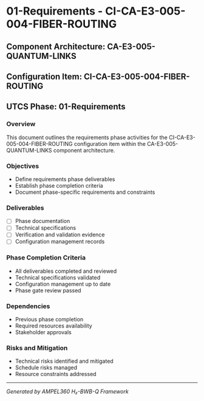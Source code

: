 # 01-Requirements - CI-CA-E3-005-004-FIBER-ROUTING

## Component Architecture: CA-E3-005-QUANTUM-LINKS
## Configuration Item: CI-CA-E3-005-004-FIBER-ROUTING
## UTCS Phase: 01-Requirements

### Overview
This document outlines the requirements phase activities for the CI-CA-E3-005-004-FIBER-ROUTING configuration item within the CA-E3-005-QUANTUM-LINKS component architecture.

### Objectives
- Define requirements phase deliverables
- Establish phase completion criteria
- Document phase-specific requirements and constraints

### Deliverables
- [ ] Phase documentation
- [ ] Technical specifications
- [ ] Verification and validation evidence
- [ ] Configuration management records

### Phase Completion Criteria
- All deliverables completed and reviewed
- Technical specifications validated
- Configuration management up to date
- Phase gate review passed

### Dependencies
- Previous phase completion
- Required resources availability
- Stakeholder approvals

### Risks and Mitigation
- Technical risks identified and mitigated
- Schedule risks managed
- Resource constraints addressed

---
*Generated by AMPEL360 H₂-BWB-Q Framework*
